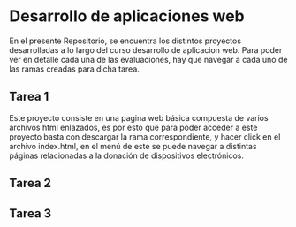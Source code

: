 # Desarrollo de aplicaciones web

En el presente Repositorio, se encuentra los distintos proyectos desarrolladas a lo largo del curso desarrollo de aplicacion web. Para poder ver en detalle cada una de las evaluaciones, hay que navegar a cada uno de las ramas creadas para dicha tarea.


## Tarea 1 
Este proyecto consiste en una pagina web básica compuesta de varios archivos html enlazados, es por esto que para poder acceder a este proyecto basta con descargar la rama correspondiente, y hacer click en el archivo index.html, en el menú de este se puede navegar a distintas páginas relacionadas a la donación de dispositivos electrónicos.


## Tarea 2

## Tarea 3